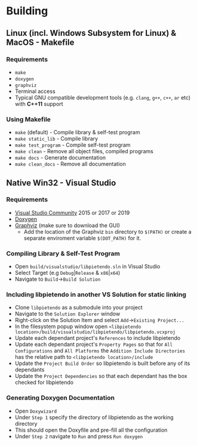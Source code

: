 # Building
## Linux (incl. Windows Subsystem for Linux) & MacOS - Makefile
### Requirements
* `make`
* `doxygen`
* `graphviz`
* Terminal access
* Typical GNU compatible development tools (e.g. `clang`, `g++`, `c++`, `ar` etc) with __C++11__ support

### Using Makefile
* `make` (default) - Compile library & self-test program
* `make static_lib` - Compile library
* `make test_program` - Compile self-test program
* `make clean` - Remove all object files, compiled programs
* `make docs` - Generate documentation
* `make clean_docs` - Remove all documentation

## Native Win32 - Visual Studio
### Requirements
* [Visual Studio Community](https://visualstudio.microsoft.com/vs/community/) 2015 or 2017 or 2019
* [Doxygen](http://www.doxygen.nl/download.html#srcbin)
* [Graphviz](https://graphviz.gitlab.io/_pages/Download/Download_windows.html) (make sure to download the GUI)
	* Add the location of the Graphviz `bin` directory to `$(PATH)` or create a separate enviroment variable `$(DOT_PATH)` for it.

### Compiling Library & Self-Test Program
* Open `build/visualstudio/libpietendo.sln` in Visual Studio
* Select Target (e.g `Debug`|`Release` & `x86`|`x64`)
* Navigate to `Build`->`Build Solution`

### Including libpietendo in another VS Solution for static linking
* Clone `libpietendo` as a submodule into your project
* Navigate to the `Solution Explorer` window
* Right-click on the Solution Item and select `Add`->`Existing Project...`
* In the filesystem popup window open `<libpietendo location>/build/visualstudio/libpietendo/libpietendo.vcxproj`
* Update each dependant project's `References` to include libpietendo
* Update each dependant project's `Property Pages` so that for `All Configurations` and `All Platforms` the `Addition Include Directories` has the relative path to `<libpietendo location>/include`
* Update the `Project Build Order` so libpietendo is built before any of its dependants
* Update the `Project Dependencies` so that each dependant has the box checked for libpietendo

### Generating Doxygen Documentation
* Open `Doxywizard`
* Under `Step 1` specify the directory of libpietendo as the working directory
* This should open the Doxyfile and pre-fill all the configuration
* Under `Step 2` navigate to `Run` and press `Run doxygen`
